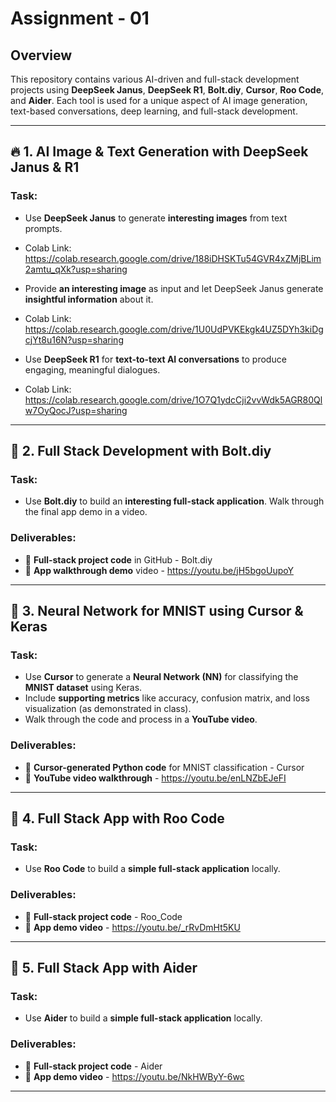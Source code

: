 # Assignment - 01

## Overview

This repository contains various AI-driven and full-stack development projects using **DeepSeek Janus**, **DeepSeek R1**, **Bolt.diy**, **Cursor**, **Roo Code**, and **Aider**. Each tool is used for a unique aspect of AI image generation, text-based conversations, deep learning, and full-stack development.


---

## 🔥 1. AI Image & Text Generation with DeepSeek Janus & R1

### Task:
- Use **DeepSeek Janus** to generate **interesting images** from text prompts.
- Colab Link: https://colab.research.google.com/drive/188iDHSKTu54GVR4xZMjBLim2amtu_qXk?usp=sharing
  
- Provide **an interesting image** as input and let DeepSeek Janus generate **insightful information** about it.
- Colab Link: https://colab.research.google.com/drive/1U0UdPVKEkgk4UZ5DYh3kiDgcjYt8u16N?usp=sharing
  
- Use **DeepSeek R1** for **text-to-text AI conversations** to produce engaging, meaningful dialogues.
- Colab Link: https://colab.research.google.com/drive/1O7Q1ydcCji2vvWdk5AGR80Qlw7OyQocJ?usp=sharing

---

## 🚀 2. Full Stack Development with Bolt.diy

### Task:
- Use **Bolt.diy** to build an **interesting full-stack application**. Walk through the final app demo in a video.

### Deliverables:
- 📂 **Full-stack project code** in GitHub - Bolt.diy
- 🎥 **App walkthrough demo** video - https://youtu.be/jH5bgoUupoY

---

## 🧠 3. Neural Network for MNIST using Cursor & Keras

### Task:
- Use **Cursor** to generate a **Neural Network (NN)** for classifying the **MNIST dataset** using Keras.
- Include **supporting metrics** like accuracy, confusion matrix, and loss visualization (as demonstrated in class).
- Walk through the code and process in a **YouTube video**.

### Deliverables:
- 📂 **Cursor-generated Python code** for MNIST classification - Cursor
- 🎥 **YouTube video walkthrough** - https://youtu.be/enLNZbEJeFI

---

## 🔧 4. Full Stack App with Roo Code

### Task:
- Use **Roo Code** to build a **simple full-stack application** locally.

### Deliverables:
- 📂 **Full-stack project code** - Roo_Code
- 🎥 **App demo video** - https://youtu.be/_rRvDmHt5KU

---


## 🔧 5. Full Stack App with Aider

### Task:
- Use **Aider** to build a **simple full-stack application** locally.

### Deliverables:
- 📂 **Full-stack project code** - Aider
- 🎥 **App demo video** - https://youtu.be/NkHWByY-6wc

---


